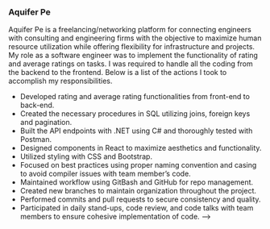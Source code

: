 ### Aquifer Pe


Aquifer Pe is a freelancing/networking platform for connecting engineers with consulting and engineering firms with the objective to maximize human resource utilization while offering flexibility for infrastructure and projects.
My role as a software engineer was to implement the functionality of rating and average ratings on tasks. I was required to handle all the coding from the backend to the frontend. Below is a list of the actions I took to accomplish my responsibilities.

- Developed rating and average rating functionalities from front-end to back-end.
- Created the necessary procedures in SQL utilizing joins, foreign keys and pagination.
- Built the API endpoints with .NET using C# and thoroughly tested with Postman.
- Designed components in React to maximize aesthetics and functionality.
- Utilized styling with CSS and Bootstrap.
- Focused on best practices using proper naming convention and casing to avoid compiler issues with team member’s code.
- Maintained workflow using GitBash and GitHub for repo management.
- Created new branches to maintain organization throughout the project.
- Performed commits and pull requests to secure consistency and quality.
- Participated in daily stand-ups, code review, and code talks with team members to ensure cohesive implementation of code.
-->
